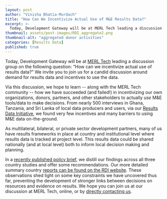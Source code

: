 ```yaml
---
layout: post
author: "Vinisha Bhatia-Murdach"
title: "How Can We Incentivize Actual Use of M&E Results Data?" 
excerpt: >-
  Today, Development Gateway will be at MERL Tech leading a discussion group on the following question: “How can we incentivize actual use of results data?” We invite you to join us for a candid discussion around demand for results data and incentives to use the data....
thumbnail: assets/post-images/RDI_aggregate2.png
thumbnail-alt: "aggregated donor activities"
categories: [Results Data]
published: true
---
```


Today, Development Gateway will be at [MERL Tech](http://merltech.org/agenda/) leading a discussion group on the following question: “How can we incentivize actual use of results data?” We invite you to join us for a candid discussion around demand for results data and incentives to use the data.

Via this discussion, we hope to learn -- along with the MERL Tech community -- how we have succeeded (and failed!) in incentivizing our own organizations, donors, partners, and other stakeholders to actually *use* M&E tools/data to make decisions. 
From nearly 500 interviews in Ghana, Tanzania, and Sri Lanka of local data producers and users, via our [Results Data Initiative](http://www.developmentgateway.org/expertise/results/), we found very few incentives and many barriers to using M&E data on-the-ground. 

As multilateral, bilateral, or private sector development partners, many of us have results frameworks in place at country and institutional level where results data is tracked at project level. This results data could be shared nationally (and at local level) both to inform local decision making and planning.  

In a [recently published policy brief](http://www.developmentgateway.org/assets/post-resources/RDI-PolicyBrief.pdf), we distill our findings across all three country studies and offer some recommendations.  Our more detailed summary country [reports can be found on the RDI website](http://www.developmentgateway.org/expertise/results/). These observations shed light on some key constraints we have uncovered thus far, preventing the development of stronger links between decisions on resources and evidence on results. We hope you can join us at our discussion at MERL Tech, online, or by [directly contacting us](http://www.developmentgateway.org/connect/#contact). 
